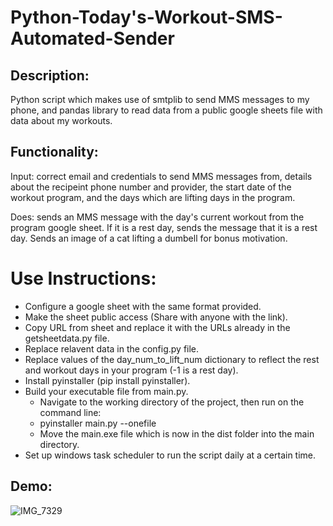 ﻿# Python-Today's-Workout-SMS-Automated-Sender

## Description:

Python script which makes use of smtplib to send MMS messages to my phone, and pandas library to read data from a public google sheets file with data about my workouts.

## Functionality:

Input: correct email and credentials to send MMS messages from, details about the recipeint phone number and provider, the start date of the workout program, and the days which are lifting days in the program.

Does: sends an MMS message with the day's current workout from the program google sheet. If it is a rest day, sends the message that it is a rest day. Sends an image of a cat lifting a dumbell for bonus motivation.

# Use Instructions:

- Configure a google sheet with the same format provided.
- Make the sheet public access (Share with anyone with the link).
- Copy URL from sheet and replace it with the URLs already in the getsheetdata.py file.
- Replace relavent data in the config.py file.
- Replace values of the day_num_to_lift_num dictionary to reflect the rest and workout days in your program (-1 is a rest day).
- Install pyinstaller (pip install pyinstaller).
- Build your executable file from main.py.
  - Navigate to the working directory of the project, then run on the command line:
  - pyinstaller main.py --onefile
  - Move the main.exe file which is now in the dist folder into the main directory.
- Set up windows task scheduler to run the script daily at a certain time.

## Demo:

![IMG_7329](https://github.com/EricNohara/Python-SMS-Workout_Sender/assets/123284198/4bc8b6f1-a8b4-494a-b4a9-f871fa76bf91)



